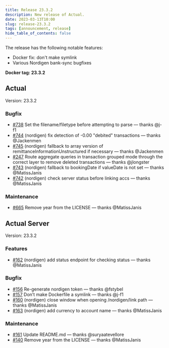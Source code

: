 ```yaml
---
title: Release 23.3.2
description: New release of Actual.
date: 2023-03-13T10:00
slug: release-23.3.2
tags: [announcement, release]
hide_table_of_contents: false
---
```


The release has the following notable features:

- Docker fix: don't make symlink
- Various Nordigen bank-sync bugfixes

<!--truncate-->

**Docker tag: 23.3.2**

## Actual

Version: 23.3.2

### Bugfix

- [#738](https://github.com/actualbudget/actual/pull/738) Set the filename/filetype before attempting to parse — thanks @j-f1
- [#744](https://github.com/actualbudget/actual/pull/744) (nordigen) fix detection of -0.00 "debited" transactions — thanks @Jackenmen
- [#745](https://github.com/actualbudget/actual/pull/745) (nordigen) fallback to array version of remittanceInformationUnstructured if necessary — thanks @Jackenmen
- [#247](https://github.com/actualbudget/actual/pull/247) Route aggregate queries in transaction grouped mode through the correct layer to remove deleted transactions — thanks @jlongster
- [#743](https://github.com/actualbudget/actual/pull/743) (nordigen) fallback to bookingDate if valueDate is not set — thanks @MatissJanis
- [#742](https://github.com/actualbudget/actual/pull/742) (nordigen) check server status before linking accs — thanks @MatissJanis

### Maintenance

- [#665](https://github.com/actualbudget/actual/pull/665) Remove year from the LICENSE — thanks @MatissJanis

## Actual Server

Version: 23.3.2

### Features

- [#162](https://github.com/actualbudget/actual-server/pull/162) (nordigen) add status endpoint for checking status — thanks @MatissJanis

### Bugfix

- [#156](https://github.com/actualbudget/actual-server/pull/156) Re-generate nordigen token — thanks @fstybel
- [#157](https://github.com/actualbudget/actual-server/pull/157) Don’t make Dockerfile a symlink — thanks @j-f1
- [#160](https://github.com/actualbudget/actual-server/pull/160) (nordigen) close window when opening /nordigen/link path — thanks @MatissJanis
- [#163](https://github.com/actualbudget/actual-server/pull/163) (nordigen) add currency to account name — thanks @MatissJanis

### Maintenance

- [#161](https://github.com/actualbudget/actual-server/pull/161) Update README.md — thanks @suryaatevellore
- [#140](https://github.com/actualbudget/actual-server/pull/140) Remove year from the LICENSE — thanks @MatissJanis
